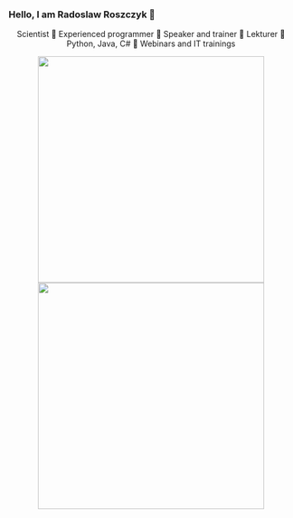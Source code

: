 ### Hello, I am Radoslaw Roszczyk 👋
<p align="center">
Scientist 🔸 Experienced programmer 🔸 Speaker and trainer 🔸 Lekturer 🔸 Python, Java, C# 🔸 Webinars and IT trainings
</p>
<p align="center">
  <img width="400px" src="https://github-readme-stats.vercel.app/api?username=rroszczyk" />
  <img width="400px" src="https://github-readme-streak-stats.herokuapp.com/?user=rroszczyk" />
</p>
  
<!--
**rroszczyk/rroszczyk** is a ✨ _special_ ✨ repository because its `README.md` (this file) appears on your GitHub profile.

Here are some ideas to get you started:

- 🔭 I’m currently working on ...
- 🌱 I’m currently learning ...
- 👯 I’m looking to collaborate on ...
- 🤔 I’m looking for help with ...
- 💬 Ask me about ...
- 📫 How to reach me: ...
- 😄 Pronouns: ...
- ⚡ Fun fact: ...
-->
